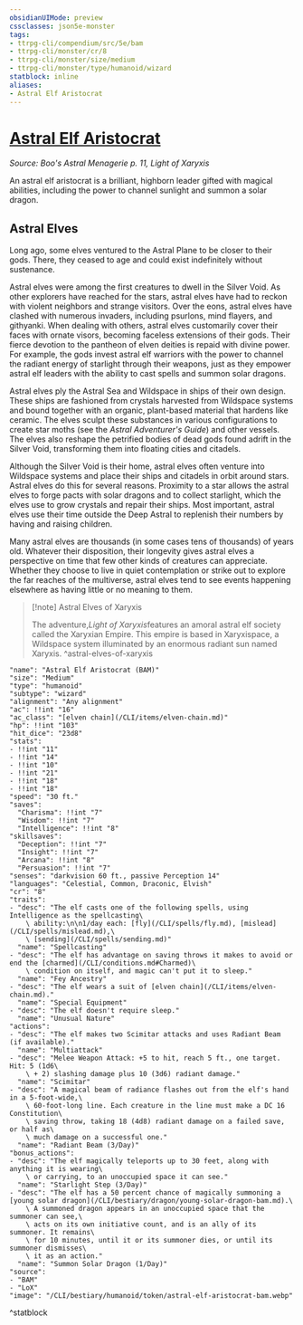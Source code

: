 ```yaml
---
obsidianUIMode: preview
cssclasses: json5e-monster
tags:
- ttrpg-cli/compendium/src/5e/bam
- ttrpg-cli/monster/cr/8
- ttrpg-cli/monster/size/medium
- ttrpg-cli/monster/type/humanoid/wizard
statblock: inline
aliases:
- Astral Elf Aristocrat
---
```

# [Astral Elf Aristocrat](CLI/bestiary/humanoid/astral-elf-aristocrat-bam.md)
*Source: Boo's Astral Menagerie p. 11, Light of Xaryxis*  

An astral elf aristocrat is a brilliant, highborn leader gifted with magical abilities, including the power to channel sunlight and summon a solar dragon.

## Astral Elves

Long ago, some elves ventured to the Astral Plane to be closer to their gods. There, they ceased to age and could exist indefinitely without sustenance.

Astral elves were among the first creatures to dwell in the Silver Void. As other explorers have reached for the stars, astral elves have had to reckon with violent neighbors and strange visitors. Over the eons, astral elves have clashed with numerous invaders, including psurlons, mind flayers, and githyanki. When dealing with others, astral elves customarily cover their faces with ornate visors, becoming faceless extensions of their gods. Their fierce devotion to the pantheon of elven deities is repaid with divine power. For example, the gods invest astral elf warriors with the power to channel the radiant energy of starlight through their weapons, just as they empower astral elf leaders with the ability to cast spells and summon solar dragons.

Astral elves ply the Astral Sea and Wildspace in ships of their own design. These ships are fashioned from crystals harvested from Wildspace systems and bound together with an organic, plant-based material that hardens like ceramic. The elves sculpt these substances in various configurations to create star moths (see the *Astral Adventurer's Guide*) and other vessels. The elves also reshape the petrified bodies of dead gods found adrift in the Silver Void, transforming them into floating cities and citadels.

Although the Silver Void is their home, astral elves often venture into Wildspace systems and place their ships and citadels in orbit around stars. Astral elves do this for several reasons. Proximity to a star allows the astral elves to forge pacts with solar dragons and to collect starlight, which the elves use to grow crystals and repair their ships. Most important, astral elves use their time outside the Deep Astral to replenish their numbers by having and raising children.

Many astral elves are thousands (in some cases tens of thousands) of years old. Whatever their disposition, their longevity gives astral elves a perspective on time that few other kinds of creatures can appreciate. Whether they choose to live in quiet contemplation or strike out to explore the far reaches of the multiverse, astral elves tend to see events happening elsewhere as having little or no meaning to them.

> [!note] Astral Elves of Xaryxis
> 
> The adventure,*Light of Xaryxis*features an amoral astral elf society called the Xaryxian Empire. This empire is based in Xaryxispace, a Wildspace system illuminated by an enormous radiant sun named Xaryxis.
^astral-elves-of-xaryxis

```statblock
"name": "Astral Elf Aristocrat (BAM)"
"size": "Medium"
"type": "humanoid"
"subtype": "wizard"
"alignment": "Any alignment"
"ac": !!int "16"
"ac_class": "[elven chain](/CLI/items/elven-chain.md)"
"hp": !!int "103"
"hit_dice": "23d8"
"stats":
- !!int "11"
- !!int "14"
- !!int "10"
- !!int "21"
- !!int "18"
- !!int "18"
"speed": "30 ft."
"saves":
  "Charisma": !!int "7"
  "Wisdom": !!int "7"
  "Intelligence": !!int "8"
"skillsaves":
  "Deception": !!int "7"
  "Insight": !!int "7"
  "Arcana": !!int "8"
  "Persuasion": !!int "7"
"senses": "darkvision 60 ft., passive Perception 14"
"languages": "Celestial, Common, Draconic, Elvish"
"cr": "8"
"traits":
- "desc": "The elf casts one of the following spells, using Intelligence as the spellcasting\
    \ ability:\n\n1/day each: [fly](/CLI/spells/fly.md), [mislead](/CLI/spells/mislead.md),\
    \ [sending](/CLI/spells/sending.md)"
  "name": "Spellcasting"
- "desc": "The elf has advantage on saving throws it makes to avoid or end the [charmed](/CLI/conditions.md#Charmed)\
    \ condition on itself, and magic can't put it to sleep."
  "name": "Fey Ancestry"
- "desc": "The elf wears a suit of [elven chain](/CLI/items/elven-chain.md)."
  "name": "Special Equipment"
- "desc": "The elf doesn't require sleep."
  "name": "Unusual Nature"
"actions":
- "desc": "The elf makes two Scimitar attacks and uses Radiant Beam (if available)."
  "name": "Multiattack"
- "desc": "Melee Weapon Attack: +5 to hit, reach 5 ft., one target. Hit: 5 (1d6\
    \ + 2) slashing damage plus 10 (3d6) radiant damage."
  "name": "Scimitar"
- "desc": "A magical beam of radiance flashes out from the elf's hand in a 5-foot-wide,\
    \ 60-foot-long line. Each creature in the line must make a DC 16 Constitution\
    \ saving throw, taking 18 (4d8) radiant damage on a failed save, or half as\
    \ much damage on a successful one."
  "name": "Radiant Beam (3/Day)"
"bonus_actions":
- "desc": "The elf magically teleports up to 30 feet, along with anything it is wearing\
    \ or carrying, to an unoccupied space it can see."
  "name": "Starlight Step (3/Day)"
- "desc": "The elf has a 50 percent chance of magically summoning a [young solar dragon](/CLI/bestiary/dragon/young-solar-dragon-bam.md).\
    \ A summoned dragon appears in an unoccupied space that the summoner can see,\
    \ acts on its own initiative count, and is an ally of its summoner. It remains\
    \ for 10 minutes, until it or its summoner dies, or until its summoner dismisses\
    \ it as an action."
  "name": "Summon Solar Dragon (1/Day)"
"source":
- "BAM"
- "LoX"
"image": "/CLI/bestiary/humanoid/token/astral-elf-aristocrat-bam.webp"
```
^statblock
